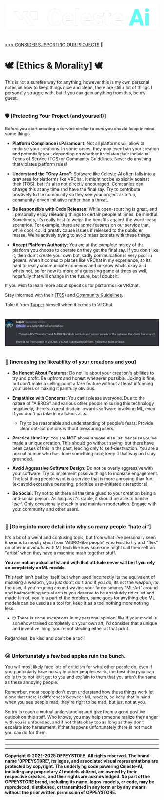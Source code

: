 #
<img src="../../informational/resources/logo.png"/>

#
[>>> CONSIDER SUPPORTING OUR PROJECT!!](../../informational/pages/support.md) 💖

# 🕊️ [Ethics & Morality] 🕊️

This is not a surefire way for anything, however this is my own personal notes on how to keep things nice and clean, there are still a lot of things I personally struggle with, but if you can gain anything from this, be my guest.

#

### 🛡️ [Protecting Your Project (and yourself)]

Before you start creating a service similar to ours you should keep in mind some things.

* **Platform Compliance is Paramount**: Not all platforms will allow or endorse your creations. In some cases, they may even ban your creation and potentially you, depending on whether it violates their individual Terms of Service (TOS) or Community Guidelines. Never do anything that violates platform rules!

* **Understand the "Gray Area"**: Software like Celeste-AI often falls into a gray area for platforms like VRChat. It might not be explicitly against their (TOS), but it's also not directly encouraged. Companies can change this at any time and have the final say. Try to contribute positively to the community so they see your project as a fun, community-driven initiative rather than a threat.

* **Be Responsible with Code Releases**: While open-sourcing is great, and I personally enjoy releasing things to certain people at times, be mindful. Sometimes, it's really best to weigh the benefits against the worst-case scenarios. For example, there are some features on our service that, while cool, could greatly cause issues if released to the public en masse. We're actively trying to avoid mass botnets with these things.

* **Accept Platform Authority**: You are at the complete mercy of the platform you choose to operate on they get the final say. If you don't like it, then don't create your own bot, sadly commuication is very poor in general when it comes to places like VRChat in my experience, so its hard to really communicate concerns and or know whats okay and whats not, so for now its more of a guessing game at times as well, hopefully that will change in the future, but I doubt it.

If you wish to learn more about specifics for platforms like VRChat.

Stay informed with their [(TOS)](https://hello.vrchat.com/legal) and [Community Guidelines](https://hello.vrchat.com/community-guidelines).

Take it from [Tupper](https://vrchat.com/home/user/usr_c1644b5b-3ca4-45b4-97c6-a2a0de70d469) himself when it comes to VRChat.
#
<img src="../../informational/resources/tupper.png"/>

#

### 💖 [Increasing the likeability of your creations and you]
* **Be Honest About Features**: Do not lie about your creation's abilities to try and profit. Be upfront and honest whenever possible. Joking is fine, but don't make a selling point a fake feature without at least informing your users or making it painfully obvious.

* **Empathize with Concerns**: You can't please everyone. Due to the nature of "AIBROS" and various other people misusing this technology negatively, there's a great disdain towards software involving ML, even if you don't partake in malicious acts.

    * Try to be reasonable and understanding of people's fears.
Provide clear opt-out options without pressuring users.

* **Practice Humility**: You are **NOT** above anyone else just because you've made a unique creation. This should go without saying, but there have been cases of this in the past, leading only to self-destruction. You are a normal human who has done something cool; keep it that way and stay grounded.

* **Avoid Aggressive Software Design**: Do not be overly aggressive with your software. Try to implement passive things to increase engagement. The last thing people want is a service that is more annoying than fun. (ex: avoid excessive pestering, prioritize user-initiated interactions).

* **Be Social:** Try not to sit there all the time glued to your creation being a anti-social person. As long as it's stable, it should be able to handle itself. Only occasionally check in and maintain moderation. Engage with your community and other users.
#
### 🤔 [Going into more detail into why so many people "hate ai"]

It's a bit of a weird and confusing topic, but from what I've personally seen it seems to mostly stem from "AIBRO-like people" who tend to try and "flex" on other individuals with ML tech like how someone might call themself an "artist" when they have a machine mash together stuff. 

**You are not an actual artist and with that attitude never will be if you rely on completely on ML models**

This tech isn't bad by itself, but when used incorrectly its the equivalent of misusing a weapon, you just don't do it and if you do, its not the weapon, its the user, if you're going around waving your fancy smancy "ML-Art" around and badmouthing actual artists you deserve to be absolutely ridiculed and made fun of, you're a part of the problem, same goes for anything else ML models can be used as a tool for, keep it as a tool nothing more nothing less.

* 🤓 There is some exceptions in my personal opinion, like if your model is somehow trained completely on your own art, I'd consider that a unique and inventive thing, you're not stealing either at that point.

Regardless, be kind and don't be a tool!
#
### 😔 Unfortunately a few bad apples ruin the bunch.

You will most likely face lots of criticism for what other people do, even if you particularly have no say in other peoples work, the best thing you can do is try to not let it get to you and explain to them that you aren't the same as these annoying people.

Remember, most people don't even understand how these things work let alone that there is differences between ML models, so keep that in mind when you see people mad, they're right to be mad, but just not at you.

So try to reach a mutual understanding and give them a good positive outlook on this stuff. Who knows, you may help someone realize their anger with you is unfounded, and if not thats okay too as long as they don't escalate into harassment, if that happens unfortunately there is not much you can do for them.

---
---
---
**Copyright © 2022-2025 OPPEYSTORE. All rights reserved. The brand name 'OPPEYSTORE', its logos, and associated visual representations are protected by copyright. The underlying code powering Celeste-AI, including any proprietary AI models utilized, are owned by their respective creators, and their rights are acknowledged. No part of the OPPEYSTORE brand, including its name, logos, models, or code, may be reproduced, distributed, or transmitted in any form or by any means without the prior written permission of OPPEYSTORE.**